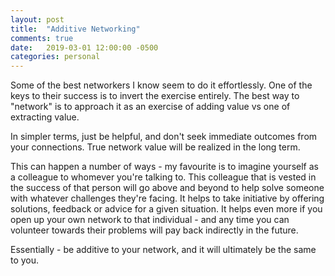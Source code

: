 ```yaml
---
layout: post
title:  "Additive Networking"
comments: true
date:   2019-03-01 12:00:00 -0500
categories: personal
---
```


Some of the best networkers I know seem to do it effortlessly. One of the keys to their success is to invert the exercise entirely. The best way to "network" is to approach it as an exercise of adding value vs one of extracting value. 

In simpler terms, just be helpful, and don't seek immediate outcomes from your connections. True network value will be realized in the long term.

This can happen a number of ways - my favourite is to imagine yourself as a colleague to whomever you're talking to. This colleague that is vested in the success of that person will go above and beyond to help solve someone with whatever challenges they're facing. It helps to take initiative by offering solutions, feedback or advice for a given situation. It helps even more if you open up your own network to that individual - and any time you can volunteer towards their problems will pay back indirectly in the future. 

Essentially - be additive to your network, and it will ultimately be the same to you.